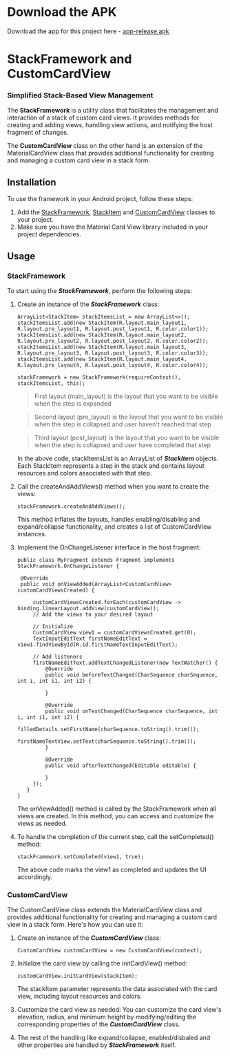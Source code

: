 # Download the APK
Download the app for this project here - [app-release.apk](app-release.apk)

# StackFramework and CustomCardView
### Simplified Stack-Based View Management

The **StackFramework** is a utility class that facilitates the management and interaction of a stack of custom card views. It provides methods for creating and adding views, handling view actions, and notifying the host fragment of changes.

The **CustomCardView** class on the other hand is an extension of the MaterialCardView class that provides additional functionality for creating and managing a custom card view in a stack form.

## Installation
To use the framework in your Android project, follow these steps:
1. Add the [StackFramework](app/src/main/java/com/example/frameworks/StackFramework.java), [StackItem](app/src/main/java/com/example/pojo/StackItem.java) and [CustomCardView](app/src/main/java/com/example/customViews/CustomCardView.java) classes to your project.
2. Make sure you have the Material Card View library included in your project dependencies.

## Usage
### StackFramework
To start using the ***StackFramework***, perform the following steps:
1. Create an instance of the ***StackFramework*** class:

   ```
   ArrayList<StackItem> stackItemsList = new ArrayList<>();
   stackItemsList.add(new StackItem(R.layout.main_layout1, R.layout.pre_layout1, R.layout.post_layout1, R.color.color1));
   stackItemsList.add(new StackItem(R.layout.main_layout2, R.layout.pre_layout2, R.layout.post_layout2, R.color.color2));
   stackItemsList.add(new StackItem(R.layout.main_layout3, R.layout.pre_layout3, R.layout.post_layout3, R.color.color3));
   stackItemsList.add(new StackItem(R.layout.main_layout4, R.layout.pre_layout4, R.layout.post_layout4, R.color.color4));

   stackFramework = new StackFramework(requireContext(), stackItemsList, this);
   ```
   > First layout (main_layout) is the layout that you want to be visible when the step is expanded
   
   > Second layout (pre_layout) is the layout that you want to be visible when the step is collapsed and user haven't reached that step
   
   > Third layout (post_layout) is the layout that you want to be visible when the step is collapsed and user have completed that step
   
   In the above code, stackItemsList is an ArrayList of ***StackItem*** objects. Each StackItem represents a step in the stack and contains layout resources and colors associated with that step.

2. Call the createAndAddViews() method when you want to create the views:

   ```
   stackFramework.createAndAddViews();
   ```
   This method inflates the layouts, handles enabling/disabling and expand/collapse functionality, and creates a list of CustomCardView instances.

3. Implement the OnChangeListener interface in the host fragment:
   
   ```
   public class MyFragment extends Fragment implements StackFramework.OnChangeListener {
   
    @Override
    public void onViewAdded(ArrayList<CustomCardView> customCardViewsCreated) {
   
        customCardViewsCreated.forEach(customCardView -> binding.linearLayout.addView(customCardView));
        // Add the views to your desired layout

        // Initialize
        CustomCardView view1 = customCardViewsCreated.get(0);
        TextInputEditText firstNameEditText = view1.findViewById(R.id.firstNameTextInputEditText);

        // Add listeners
        firstNameEditText.addTextChangedListener(new TextWatcher() {
            @Override
            public void beforeTextChanged(CharSequence charSequence, int i, int i1, int i2) {
                
            }

            @Override
            public void onTextChanged(CharSequence charSequence, int i, int i1, int i2) {
                filledDetails.setFirstName(charSequence.toString().trim());
                firstNameTextView.setText(charSequence.toString().trim());
            }

            @Override
            public void afterTextChanged(Editable editable) {
   
            }
        });
      }
   }
   ```

   The onViewAdded() method is called by the StackFramework when all views are created. In this method, you can access and customize the views as needed.

4. To handle the completion of the current step, call the setCompleted() method:

   ```
   stackFramework.setCompleted(view1, true);
   ```
   The above code marks the view1 as completed and updates the UI accordingly.

### CustomCardView
The CustomCardView class extends the MaterialCardView class and provides additional functionality for creating and managing a custom card view in a stack form. Here's how you can use it:

1. Create an instance of the ***CustomCardView*** class:
   
   ```
   CustomCardView customCardView = new CustomCardView(context);
   ```
2. Initialize the card view by calling the initCardView() method:

   ```
   customCardView.initCardView(stackItem);
   ```
   The stackItem parameter represents the data associated with the card view, including layout resources and colors.
3. Customize the card view as needed:
   You can customize the card view's elevation, radius, and minimum height by modifying/editing the corresponding properties of the ***CustomCardView*** class.

4. The rest of the handling like expand/collapse, enabled/disbaled and other properties are handled by ***StackFramework*** itself.

